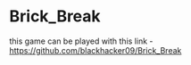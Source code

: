 # Brick_Break
this game can be played with this link - https://github.com/blackhacker09/Brick_Break
